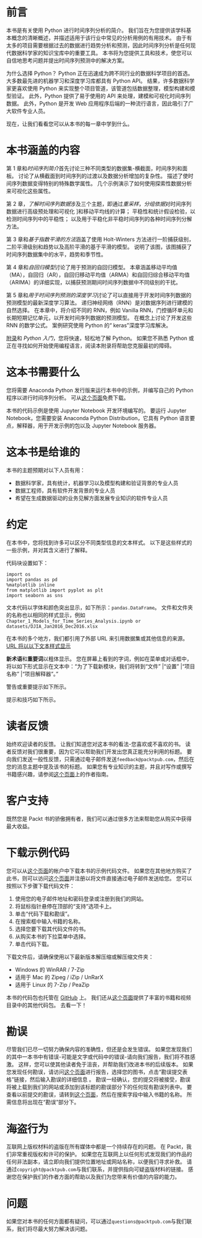 # 前言

本书是有关使用 Python 进行时间序列分析的简介。 我们旨在为您提供该学科基本概念的清晰概述，并描述适用于该行业中常见的分析用例的有用技术。 由于有太多的项目需要根据过去的数据进行趋势分析和预测，因此时间序列分析是任何现代数据科学家的知识宝库中的重要工具。 本书将为您提供工具和技术，使您可以自信地思考问题并提出时间序列预测中的解决方案。

为什么选择 Python？ Python 正在迅速成为跨不同行业的数据科学项目的首选。 大多数最先进的机器学习和深度学习库都具有 Python API。 结果，许多数据科学家更喜欢使用 Python 来实现整个项目管道，该管道包括数据整理，模型构建和模型验证。 此外，Python 提供了易于使用的 API 来处理，建模和可视化时间序列数据。 此外，Python 是开发 Web 应用程序后端的一种流行语言，因此吸引了广大软件专业人员。

现在，让我们看看您可以从本书的每一章中学到什么。

# 本书涵盖的内容

第 1 章和*时间序列简介*首先讨论三种不同类型的数据集-横截面，时间序列和面板。 讨论了从横截面到时间序列的过渡以及数据分析增加的复杂性。 描述了使时间序列数据变得特别的特殊数学属性。 几个示例演示了如何使用探索性数据分析来可视化这些属性。

第 2 章，*了解时间序列数据*涉及三个主题，即通过*重采样*，*分组依据*对时间序列数据进行高级预处理和可视化 ]和移动平均线的计算； 平稳性和统计假设检验，以检测时间序列中的平稳性； 以及用于平稳化非平稳时间序列的各种时间序列分解方法。

第 3 章和*基于指数平滑的方法*涵盖了使用 Holt-Winters 方法进行一阶捕获级别，二阶平滑级别和趋势以及高阶平滑的基于平滑的模型。 说明了该图，该图捕获了时间序列数据集中的水平，趋势和季节性。

第 4 章和*自回归模型*讨论了用于预测的自回归模型。 本章涵盖移动平均值（MA），自回归（AR），自回归移动平均值（ARMA）和自回归综合移动平均值（ARIMA）的详细实现，以捕获预测期间时间序列数据中不同级别的干扰。

第 5 章和*用于时间序列预测的深度学习*讨论了可以直接用于开发时间序列数据的预测模型的最新深度学习算法。 递归神经网络（RNN）是对数据序列进行建模的自然选择。 在本章中，将介绍不同的 RNN，例如 Vanilla RNN，门控循环单元和长期短期记忆单元，以开发时间序列数据的预测模型。 在概念上讨论了开发这些 RNN 的数学公式。 案例研究使用 Python 的“ keras”深度学习库解决。

[附录](6.html)和 *Python 入门*，您将快速，轻松地了解 Python。 如果您不熟悉 Python 或正在寻找如何开始使用编程语言，阅读本附录将帮助您克服最初的障碍。

# 这本书需要什么

您将需要 Anaconda Python 发行版来运行本书中的示例，并编写自己的 Python 程序以进行时间序列分析。 可从[这个页面](https://www.continuum.io/downloads)免费下载。

本书的代码示例是使用 Jupyter Notebook 开发环境编写的。 要运行 Jupyter Notebook，您需要安装 Anaconda Python Distribution，它具有 Python 语言要点，解释器，用于开发示例的包以及 Jupyter Notebook 服务器。

# 这本书是给谁的

本书的主题预期对以下人员有用：

*   数据科学家，具有统计，机器学习以及模型构建和验证背景的专业人员
*   数据工程师，具有软件开发背景的专业人员
*   希望在生成数据驱动的业务见解方面发展专业知识的软件专业人员

# 约定

在本书中，您将找到许多可以区分不同类型信息的文本样式。 以下是这些样式的一些示例，并对其含义进行了解释。

代码块设置如下：

```
import os
import pandas as pd
%matplotlib inline
from matplotlib import pyplot as plt
import seaborn as sns
```

文本代码以字体和颜色突出显示，如下所示：`pandas.DataFrame`。 文件和文件夹的名称也以相同的样式显示，例如`Chapter_1_Models_for_Time_Series_Analysis.ipynb or datasets/DJIA_Jan2016_Dec2016.xlsx`

在本书的多个地方，我们都引用了外部 URL 来引用数据集或其他信息的来源。 [URL 将以以下文本样式显示](http://finance.yahoo.com)

**新术语**和**重要词**以粗体显示。 您在屏幕上看到的字词，例如在菜单或对话框中，将以如下形式显示在文本中：“为了下载新模块，我们将转到“文件” |“设置” |“项目名称” |“项目解释器”。”

警告或重要提示如下所示。

提示和技巧如下所示。

# 读者反馈

始终欢迎读者的反馈。 让我们知道您对这本书的看法-您喜欢或不喜欢的书。 读者反馈对我们很重要，因为它可以帮助我们开发出您真正能充分利用的标题。 要向我们发送一般性反馈，只需通过电子邮件发送`feedback@packtpub.com`，然后在您的消息主题中提及该书的标题。 如果您有专业知识的主题，并且对写作或撰写书籍感兴趣，请参阅[这个页面](http://www.packtpub.com/authors)上的作者指南。

# 客户支持

既然您是 Packt 书的骄傲拥有者，我们可以通过很多方法来帮助您从购买中获得最大收益。

# 下载示例代码

您可以从[这个页面](http://www.packtpub.com)的帐户中下载本书的示例代码文件。 如果您在其他地方购买了此书，则可以访问[这个页面](http://www.packtpub.com/support)并注册以将文件直接通过电子邮件发送给您。 您可以按照以下步骤下载代码文件：

1.  使用您的电子邮件地址和密码登录或注册到我们的网站。
2.  将鼠标指针悬停在顶部的“支持”选项卡上。
3.  单击“代码下载和勘误”。
4.  在搜索框中输入书籍的名称。
5.  选择您要下载其代码文件的书。
6.  从购买本书的下拉菜单中选择。
7.  单击代码下载。

下载文件后，请确保使用以下最新版本解压缩或解压缩文件夹：

*   Windows 的 WinRAR / 7-Zip
*   适用于 Mac 的 Zipeg / iZip / UnRarX
*   适用于 Linux 的 7-Zip / PeaZip

本书的代码包也托管在 [GitHub](https://github.com/PacktPublishing/Practical-Time-Series-Analysis) 上。 我们还从[这个页面](https://github.com/PacktPublishing/)提供了丰富的书籍和视频目录中的其他代码包。 去看一下！

# 勘误

尽管我们已尽一切努力确保内容的准确性，但还是会发生错误。 如果您发现我们的其中一本书中有错误-可能是文字或代码中的错误-请向我们报告，我们将不胜感激。 这样，您可以使其他读者免于沮丧，并帮助我们改进本书的后续版本。 如果您发现任何勘误，请访问[这个页面](http://www.packtpub.com/submit-errata)进行报告，选择您的图书，点击“勘误提交表格”链接，然后输入勘误的详细信息 。 勘误一经确认，您的提交将被接受，勘误将被上载到我们的网站或添加到该标题的勘误部分下的任何现有勘误列表中。 要查看以前提交的勘误，请转到[这个页面](https://www.packtpub.com/books/content/support)，然后在搜索字段中输入书籍的名称。 所需信息将出现在“勘误”部分下。

# 海盗行为

互联网上版权材料的盗版在所有媒体中都是一个持续存在的问题。 在 Packt，我们非常重视版权和许可的保护。 如果您在互联网上以任何形式发现我们的作品的任何非法副本，请立即向我们提供位置地址或网站名称，以便我们寻求补救。 请通过`copyright@packtpub.com`与我们联系，并提供指向可疑盗版材料的链接。 感谢您在保护我们的作者方面的帮助以及我们为您带来有价值的内容的能力。

# 问题

如果您对本书的任何方面都有疑问，可以通过`questions@packtpub.com`与我们联系，我们将尽最大努力解决该问题。